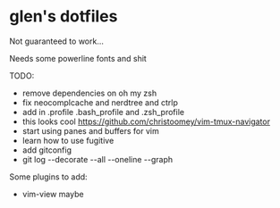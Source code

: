# glen's dotfiles
Not guaranteed to work...

Needs some powerline fonts and shit


TODO:
* remove dependencies on oh my zsh
* fix neocomplcache and nerdtree and ctrlp
* add in .profile .bash_profile and .zsh_profile
* this looks cool https://github.com/christoomey/vim-tmux-navigator
* start using panes and buffers for vim
* learn how to use fugitive
* add gitconfig
* git log --decorate --all --oneline --graph

Some plugins to add:
* vim-view maybe
